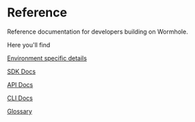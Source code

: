 # Reference

Reference documentation for developers building on Wormhole.

Here you'll find

[Environment specific details](./../blockchain-environments/README.md)

[SDK Docs](./sdk-docs/README.md)

[API Docs](./api-docs/README.md)

[CLI Docs](./cli-docs/README.md)

[Glossary](./glossary.md)

